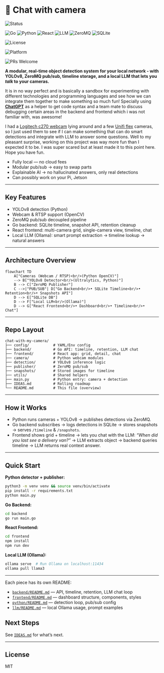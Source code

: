# 📸 Chat with camera

![Status](https://img.shields.io/badge/Status-MVP-brightgreen)

![Go](https://img.shields.io/badge/Go-1.21-blue?logo=go&logoColor=white)
![Python](https://img.shields.io/badge/Python-3.11-blue?logo=python&logoColor=white)
![React](https://img.shields.io/badge/React-18-61DAFB?logo=react&logoColor=white)
![LLM](https://img.shields.io/badge/LLM-Ollama-orange?logo=openai&logoColor=white)
![ZeroMQ](https://img.shields.io/badge/ZeroMQ-Pub--Sub-red?logo=zeromq&logoColor=white)
![SQLite](https://img.shields.io/badge/SQLite-3-lightgrey?logo=sqlite&logoColor=white)

![License](https://img.shields.io/badge/License-MIT-green)

![Platform](https://img.shields.io/badge/Platform-Linux%20%7C%20Raspberry%20Pi-lightgrey?logo=raspberrypi)

![PRs Welcome](https://img.shields.io/badge/PRs-welcome-brightgreen)


**A modular, real-time object detection system for your local network - with YOLOv8, ZeroMQ pub/sub, timeline storage, and a local LLM that lets you *****talk***** to your cameras.** 

It is in no way perfect and is basically a sandbox for experimenting with different technologies and programming languages and see how we can integrate them together to make something so much fun! Specially using [**ChatGPT**](https://chat.openai.com/) as a helper to get code syntax and a team mate to discuss debugging certain areas in the backend and frontend which i was not familiar with, was awesome!

I had a [Logitech c270 webcam](https://www.logitech.com/en-au/shop/p/c270-hd-webcam) lying around and a few [Unifi flex](https://techspecs.ui.com/unifi/cameras-nvrs/uvc-g3-flex?subcategory=all-cameras-nvrs) cameras, so I just used them to see if I can make something that can do smart detections and integrate with LLM to answer some questions. Well to my pleasant surprise, working on this project was way more fun than I expected it to be. I was super scared but at least made it to this point here. Hope you have fun.

- Fully local — no cloud fees
- Modular pub/sub -> easy to swap parts
- Explainable AI -> no hallucinated answers, only real detections
- Can possibly work on your Pi, Jetson

---

## Key Features

- YOLOv8 detection (Python)
- Webcam & RTSP support (OpenCV)
- ZeroMQ pub/sub decoupled pipeline
- Go backend: SQLite timeline, snapshot API, retention cleanup
- React frontend: multi-camera grid, single-camera view, timeline, chat
- Local LLM (Ollama): smart prompt extraction -> timeline lookup -> natural answers

---

## Architecture Overview

```mermaid
flowchart TD
    A["Cameras (Webcam / RTSP)<br/>(Python OpenCV)"]
    --> B["YOLOv8 Detector<br/>(Ultralytics, Python)"]
    B --> C["ZeroMQ Publisher"]
    C -->|"PUB/SUB"| D["Go Backend<br/>• SQLite Timeline<br/>• Retention<br/>• Snapshots API"]
    D --> E["SQLite DB"]
    D --> F["Local LLM<br/>(Ollama)"]
    D --> G["React Frontend<br/>• Dashboard<br/>• Timeline<br/>• Chat"]
```

---

## Repo Layout

```
chat-with-my-camera/
├── config/           # YAML/Env config
├── backend/          # Go API: timeline, retention, LLM chat
├── frontend/         # React app: grid, detail, chat
├── camera/           # Python webcam modules
├── detection/        # YOLOv8 inference logic
├── publisher/        # ZeroMQ pub/sub
├── snapshots/        # Stored images for timeline
├── utils/            # Shared helpers
├── main.py           # Python entry: camera + detection
├── IDEAS.md          # Rolling roadmap
└── README.md         # This file (overview)
```

---

## How it Works

- Python runs cameras + YOLOv8 -> publishes detections via ZeroMQ.
- Go backend subscribes -> logs detections in SQLite -> stores snapshots -> serves `/timeline` & `/snapshots`.
- Frontend shows grid + timeline -> lets you chat with the LLM:
*“When did you last see a delivery van?”* ->
LLM extracts object -> backend queries timeline -> LLM returns real context answer.

---

## Quick Start

**Python detector + publisher:**

```bash
python3 -m venv venv && source venv/bin/activate
pip install -r requirements.txt
python main.py
```

**Go Backend:**

```bash
cd backend
go run main.go
```

**React Frontend:**

```bash
cd frontend
npm install
npm run dev
```

**Local LLM (Ollama):**

```bash
ollama serve  # Run Ollama on localhost:11434
ollama pull llama3
```

---


Each piece has its own README:

- [`backend/README.md`](./backend/README.md)  — API, timeline, retention, LLM chat loop
- [`frontend/README.md`](./frontend/README.md)  — dashboard structure, components, styles
- [`python/README.md`](./python/README.md)  — detection loop, pub/sub config
- [`llm/README.md`](./llm/README.md)  — local Ollama usage, prompt examples

## Next Steps

See [`IDEAS.md`](./IDEAS.md) for what’s next.

---

## License

MIT
